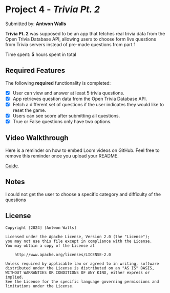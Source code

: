 # Project 4 - *Trivia Pt. 2*

Submitted by: **Antwon Walls**

**Trivia Pt. 2** was supposed to be an app that fetches real trivia data from the Open Trivia Database API, allowing users to choose form live questions from Trivia servers instead of pre-made questions from part 1 

Time spent: **5** hours spent in total

## Required Features

The following **required** functionality is completed:

- [x] User can view and answer at least 5 trivia questions.
- [x] App retrieves question data from the Open Trivia Database API.
- [x] Fetch a different set of questions if the user indicates they would like to reset the game.
- [x] Users can see score after submitting all questions.
- [x] True or False questions only have two options.

## Video Walkthrough

Here is a reminder on how to embed Loom videos on GitHub. Feel free to remove this reminder once you upload your README. 

[Guide](https://youtu.be/N8_gDqhGGgQ).

## Notes

I could not get the user to choose a specific category and difficulty of the questions

## License

    Copyright [2024] [Antwon Walls]

    Licensed under the Apache License, Version 2.0 (the "License");
    you may not use this file except in compliance with the License.
    You may obtain a copy of the License at

        http://www.apache.org/licenses/LICENSE-2.0

    Unless required by applicable law or agreed to in writing, software
    distributed under the License is distributed on an "AS IS" BASIS,
    WITHOUT WARRANTIES OR CONDITIONS OF ANY KIND, either express or implied.
    See the License for the specific language governing permissions and
    limitations under the License.
